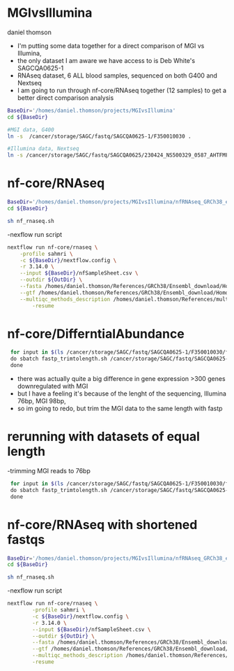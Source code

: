 # MGIvsIllumina
daniel thomson

- I'm putting some data together for a direct comparison of MGI vs Illumina,
- the only dataset I am aware we have access to is Deb White's SAGCQA0625-1
- RNAseq dataset, 6 ALL blood samples, sequenced on both G400 and Nextseq
- I am going to run through nf-core/RNAseq together (12 samples) to get a better direct comparison analysis

```bash
BaseDir='/homes/daniel.thomson/projects/MGIvsIllumina'
cd ${BaseDir}

#MGI data, G400
ln -s  /cancer/storage/SAGC/fastq/SAGCQA0625-1/F350010030 .

#Illumina data, Nextseq
ln -s /cancer/storage/SAGC/fastq/SAGCQA0625/230424_NS500329_0587_AHTFMFBGXN/SAGCQA0625-1_DebWhite_24042023/ .

```
# nf-core/RNAseq

```bash
BaseDir='/homes/daniel.thomson/projects/MGIvsIllumina/nfRNAseq_GRCh38_ensembl'
cd ${BaseDir}

sh nf_rnaseq.sh 
```
-nexflow run script
```bash
nextflow run nf-core/rnaseq \
	-profile sahmri \
	-c ${BaseDir}/nextflow.config \
	-r 3.14.0 \
	--input ${BaseDir}/nfSampleSheet.csv \
	--outdir ${OutDir} \
	--fasta /homes/daniel.thomson/References/GRCh38/Ensembl_download/Homo_sapiens.GRCh38.dna_sm.primary_assembly.fa \
	--gtf /homes/daniel.thomson/References/GRCh38/Ensembl_download/Homo_sapiens.GRCh38.111.gtf \
	--multiqc_methods_description /homes/daniel.thomson/References/multiqc_config_logo.yml \
        -resume

```
# nf-core/DifferntialAbundance



```bash
 for input in $(ls /cancer/storage/SAGC/fastq/SAGCQA0625-1/F350010030/fastq/*R1_001.fastq.gz | awk -F "/" '{print $NF}' ) \
 do sbatch fastp_trimtolength.sh /cancer/storage/SAGC/fastq/SAGCQA0625-1/F350010030/fastq/$input /cancer/storage/SAGC/fastq/SAGCQA0625-1/F350010030/fastq/${input/R1/R2} \
 done
```
- there was actually quite a big difference in gene expression >300 genes downregulated with MGI
- but I have a feeling it's because of the lenght of the sequencing, Illumina 76bp, MGI 98bp,
- so im going to redo, but trim the MGI data to the same length with fastp

# rerunning with datasets of equal length
-trimming MGI reads to 76bp

```bash
 for input in $(ls /cancer/storage/SAGC/fastq/SAGCQA0625-1/F350010030/fastq/*R1_001.fastq.gz | awk -F "/" '{print $NF}' ) \
 do sbatch fastp_trimtolength.sh /cancer/storage/SAGC/fastq/SAGCQA0625-1/F350010030/fastq/$input /cancer/storage/SAGC/fastq/SAGCQA0625-1/F350010030/fastq/${input/R1/R2} \
 done
```

# nf-core/RNAseq with shortened fastqs

```bash
BaseDir='/homes/daniel.thomson/projects/MGIvsIllumina/nfRNAseq_GRCh38_ensembl_trimmed'
cd ${BaseDir}

sh nf_rnaseq.sh
```
-nexflow run script
```bash
nextflow run nf-core/rnaseq \
        -profile sahmri \
        -c ${BaseDir}/nextflow.config \
        -r 3.14.0 \
        --input ${BaseDir}/nfSampleSheet.csv \
        --outdir ${OutDir} \
        --fasta /homes/daniel.thomson/References/GRCh38/Ensembl_download/Homo_sapiens.GRCh38.dna_sm.primary_assembly.fa \
        --gtf /homes/daniel.thomson/References/GRCh38/Ensembl_download/Homo_sapiens.GRCh38.111.gtf \
        --multiqc_methods_description /homes/daniel.thomson/References/multiqc_config_logo.yml \
        -resume

```
